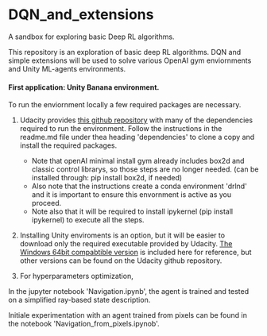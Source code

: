 # DQN_and_extensions
A sandbox for exploring basic Deep RL algorithms.

This repository is an exploration of basic deep RL algorithms. DQN and simple extensions will be used to solve various OpenAI gym enviornments and Unity ML-agents environments.

#### First application: Unity Banana environment.

To run the enviornment locally a few required packages are necessary.

1) Udacity provides [this github repository](https://github.com/udacity/deep-reinforcement-learning#dependencies) with many of the dependencies required to run the environment. Follow the instructions in the readme.md file under thea heading 'dependencies' to clone a copy and install the required packages. 
     * Note that openAI minimal install gym already includes box2d and classic control librarys, so those steps are no longer needed. (can be installed through: pip install box2d, if needed)
     * Also note that the instructions create a conda environment 'drlnd' and it is important to ensure this envornment is active as you proceed.
     * Note also that it will be required to install ipykernel (pip install ipykernel) to execute all the steps.

2) Installing Unity enviroments is an option, but it will be easier to download only the required executable provided by Udacity. [The Windows 64bit compabtible version](https://s3-us-west-1.amazonaws.com/udacity-drlnd/P1/Banana/Banana_Windows_x86_64.zip) is included here for reference, but other versions can be found on the Udacity github repository.

3) For hyperparameters optimization, 

In the jupyter notebook 'Navigation.ipynb', the agent is trained and tested on a simplified ray-based state description.

Initiale experimentation with an agent trained from pixels can be found in the notebook 'Navigation_from_pixels.ipynob'.


